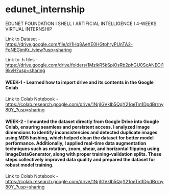 # edunet_internship
EDUNET FOUNDATION I SHELL I ARTIFICIAL INTELLIGENCE I 4-WEEKS VIRTUAL INTERNSHIP

Link to Dataset - https://drive.google.com/file/d/1Hq8AeXE0HGtphryPUnTA2-FoNEGjmKr_/view?usp=sharing

Link to .h files - https://drive.google.com/drive/folders/1MzlkR5kSpjOsRb2phGU0ScANEOi19kvH?usp=sharing

#### WEEK-1 - Learned how to import drive and its contents in the Google Colab

Link to Colab Notebook - https://colab.research.google.com/drive/1NrjIGVklb5QgY21qeTm1DpdBrrny80Y_?usp=sharing

#### WEEK-2 - I mounted the dataset directly from Google Drive into Google Colab, ensuring seamless and persistent access. I analyzed image dimensions to identify inconsistencies and detected duplicate images using MD5 hashing, which helped clean the dataset for better model performance. Additionally, I applied real-time data augmentation techniques such as rotation, zoom, shear, and horizontal flipping using ImageDataGenerator, along with proper training-validation splits. These steps collectively improved data quality and prepared the dataset for robust model training.

Link to Colab Notebook - https://colab.research.google.com/drive/1NrjIGVklb5QgY21qeTm1DpdBrrny80Y_?usp=sharing

